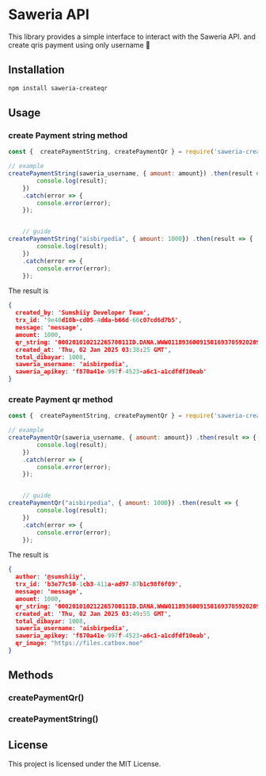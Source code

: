 # Saweria API

This library provides a simple interface to interact with the Saweria API.
and create qris payment using only username 🚀

## Installation

```bash
npm install saweria-createqr
```

## Usage

### create Payment string method
```javascript
const {  createPaymentString, createPaymentQr } = require('saweria-createqr');

// example
createPaymentString(saweria_username, { amount: amount}) .then(result => {
        console.log(result);
    })
    .catch(error => {
        console.error(error);
    });


    // guide
createPaymentString("aisbirpedia", { amount: 1000}) .then(result => {
        console.log(result);
    })
    .catch(error => {
        console.error(error);
    });
```

The result is
```json
{
  created_by: 'Sumshiiy Developer Team',
  trx_id: '9e40d10b-cd05-4dda-b66d-66c07cd6d7b5',
  message: 'message',
  amount: 1000,
  qr_string: '00020101021226570011ID.DANA.WWW011893600915016937059202091693705920303UME51440014ID.CO.QRIS.WWW0215ID20210917307330303UME520473925303360540410085802ID5907saweria6015Kota Jakarta Pu61051034062720115XxuNZHGj9C8i6zZ60490011ID.DANA.WWW0425MER20210714007745096086410501163046696',
  created_at: 'Thu, 02 Jan 2025 03:38:25 GMT',
  total_dibayar: 1008,
  saweria_username: 'aisbirpedia',
  saweria_apikey: 'f870a41e-997f-4523-a6c1-a1cdfdf10eab'
}
```


### create Payment qr method
```javascript
const {  createPaymentString, createPaymentQr } = require('saweria-createqr');

// example
createPaymentQr(saweria_username, { amount: amount}) .then(result => {
        console.log(result);
    })
    .catch(error => {
        console.error(error);
    });


    // guide
createPaymentQr("aisbirpedia", { amount: 1000}) .then(result => {
        console.log(result);
    })
    .catch(error => {
        console.error(error);
    });
```

The result is
```json
{
  author: '@sumshiiy',
  trx_id: 'b3e77c50-1cb3-411a-ad97-87b1c98f6f09',
  message: 'message',
  amount: 1000,
  qr_string: '00020101021226570011ID.DANA.WWW011893600915016937059202091693705920303UME51440014ID.CO.QRIS.WWW0215ID20210917307330303UME520473925303360540410085802ID5907saweria6015Kota Jakarta Pu61051034062720115cwKvEUVJQdw5qxR60490011ID.DANA.WWW0425MER2021071400774509608641050116304E3F9',
  created_at: 'Thu, 02 Jan 2025 03:49:55 GMT',
  total_dibayar: 1008,
  saweria_username: 'aisbirpedia',
  saweria_apikey: 'f870a41e-997f-4523-a6c1-a1cdfdf10eab',
  qr_image: "https://files.catbox.moe"
}
```


## Methods

### createPaymentQr()
### createPaymentString()

## License

This project is licensed under the MIT License.
